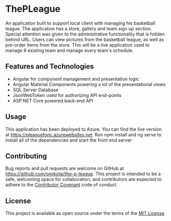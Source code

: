 # ThePLeague

An application built to support local client with managing his basketball league. The application has a store, gallery and team sign up section. Special attention was given to the administrative functionality that is hidden behind URL. Users can view pictures from the basketball league, as well as pre-order items from the store. This will be a live application used to manage 8 existing team and manage every team's schedule.

## Features and Technologies

- Angular for component management and presentation logic
- Angular Material Components powering a lot of the presentational views
- SQL Server Database
- JsonWebToken used for authorizing API end-points
- ASP.NET Core powered back-end API

## Usage

This application has been deployed to Azure. You can find the live version at https://pleaguefunc.azurewebsites.net. Run npm install and ng serve to install all of the dependencies and start the front end server

## Contributing
Bug reports and pull requests are welcome on GitHub at https://github.com/omikolaj/the-p-league. This project is intended to be a safe, welcoming space for collaboration, and contributors are expected to adhere to the [Contributor Covenant](http://contributor-covenant.org) code of conduct.

## License
This project is available as open source under the terms of the [MIT License](https://opensource.org/licenses/MIT)
